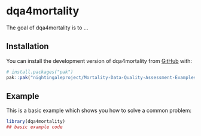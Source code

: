 
# dqa4mortality

<!-- badges: start -->
<!-- badges: end -->

The goal of dqa4mortality is to ...

## Installation

You can install the development version of dqa4mortality from [GitHub](https://github.com/) with:

``` r
# install.packages("pak")
pak::pak("nightingaleproject/Mortality-Data-Quality-Assessment-Examples")
```

## Example

This is a basic example which shows you how to solve a common problem:

``` r
library(dqa4mortality)
## basic example code
```

